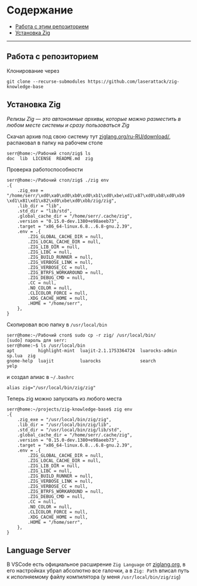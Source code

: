 # Содержание
- [Работа с этим репозиторием](#работа-с-репозиторием) 
- [Установка Zig](#установка-Zig)

--- 
## Работа с репозиторием

Клонирование через 

```
git clone --recurse-submodules https://github.com/laserattack/zig-knowledge-base
```

## Установка Zig

*Релизы Zig — это автономные архивы, которые можно разместить в любом месте системы и сразу пользоваться Zig*

Скачал архив под свою систему тут [ziglang.org/ru-RU/download/](https://ziglang.org/ru-RU/download/), распаковал в папку на рабочем столе

```
serr@home:~/Рабочий стол/zig$ ls
doc  lib  LICENSE  README.md  zig
```

Проверка работоспособности

```
serr@home:~/Рабочий стол/zig$ ./zig env
.{
    .zig_exe = "/home/serr/\xd0\xa0\xd0\xb0\xd0\xb1\xd0\xbe\xd1\x87\xd0\xb8\xd0\xb9 \xd1\x81\xd1\x82\xd0\xbe\xd0\xbb/zig/zig",
    .lib_dir = "lib",
    .std_dir = "lib/std",
    .global_cache_dir = "/home/serr/.cache/zig",
    .version = "0.15.0-dev.1380+e98aeeb73",
    .target = "x86_64-linux.6.8...6.8-gnu.2.39",
    .env = .{
        .ZIG_GLOBAL_CACHE_DIR = null,
        .ZIG_LOCAL_CACHE_DIR = null,
        .ZIG_LIB_DIR = null,
        .ZIG_LIBC = null,
        .ZIG_BUILD_RUNNER = null,
        .ZIG_VERBOSE_LINK = null,
        .ZIG_VERBOSE_CC = null,
        .ZIG_BTRFS_WORKAROUND = null,
        .ZIG_DEBUG_CMD = null,
        .CC = null,
        .NO_COLOR = null,
        .CLICOLOR_FORCE = null,
        .XDG_CACHE_HOME = null,
        .HOME = "/home/serr",
    },
}
```

Скопировал всю папку в `/usr/local/bin`

```
serr@home:~/Рабочий стол$ sudo cp -r zig/ /usr/local/bin/
[sudo] пароль для serr:         
serr@home:~$ ls /usr/local/bin
apt         highlight-mint  luajit-2.1.1753364724  luarocks-admin  sp.lua  zig
gnome-help  luajit          luarocks               search          yelp
```

и создал алиас в `~/.bashrc`

```
alias zig="/usr/local/bin/zig/zig"
```

Теперь zig можно запускать из любого места

```
serr@home:~/projects/zig-knowledge-base$ zig env
.{
    .zig_exe = "/usr/local/bin/zig/zig",
    .lib_dir = "/usr/local/bin/zig/lib",
    .std_dir = "/usr/local/bin/zig/lib/std",
    .global_cache_dir = "/home/serr/.cache/zig",
    .version = "0.15.0-dev.1380+e98aeeb73",
    .target = "x86_64-linux.6.8...6.8-gnu.2.39",
    .env = .{
        .ZIG_GLOBAL_CACHE_DIR = null,
        .ZIG_LOCAL_CACHE_DIR = null,
        .ZIG_LIB_DIR = null,
        .ZIG_LIBC = null,
        .ZIG_BUILD_RUNNER = null,
        .ZIG_VERBOSE_LINK = null,
        .ZIG_VERBOSE_CC = null,
        .ZIG_BTRFS_WORKAROUND = null,
        .ZIG_DEBUG_CMD = null,
        .CC = null,
        .NO_COLOR = null,
        .CLICOLOR_FORCE = null,
        .XDG_CACHE_HOME = null,
        .HOME = "/home/serr",
    },
}
```

## Language Server

В VSCode есть официальное расширение `Zig Language` от [ziglang.org](https://ziglang.org), в его настройках убрал абсолютно все галочки, а в `Zig: Path` вписал путь к исполняемому файлу компилятора (у меня `/usr/local/bin/zig/zig`)